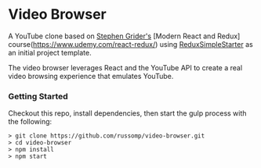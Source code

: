 # Video Browser

A YouTube clone based on [Stephen Grider's](https://github.com/StephenGrider) [Modern React and Redux] course(https://www.udemy.com/react-redux/) using [ReduxSimpleStarter](https://github.com/StephenGrider/ReduxSimpleStarter) as an initial project template.

The video browser leverages React and the YouTube API to create a real video browsing experience that emulates YouTube.

### Getting Started

Checkout this repo, install dependencies, then start the gulp process with the following:

```
> git clone https://github.com/russomp/video-browser.git
> cd video-browser
> npm install
> npm start
```
